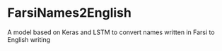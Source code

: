 # FarsiNames2English
 A model based on Keras and LSTM to convert names written in Farsi to English writing
